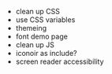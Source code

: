 - clean up CSS
- use CSS variables
- themeing
- font demo page
- clean up JS
- iconoir as include?
- screen reader accessibility
